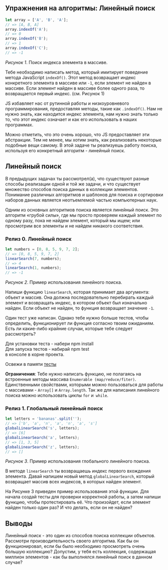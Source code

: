 ## Упражнения на алгоритмы: Линейный поиск

```javascript
let array = ['A', 'B', 'A'];
// => [A, B, A]
array.indexOf('A');
// => 0
array.indexOf('B');
// => 1
array.indexOf('C');
// => -1
```
*Рисунок 1*. Поиск индекса элемента в массиве.

Тебе необходимо написать метод, который имитирует поведение метода JavaScript `indexOf()`. Этот метод возвращает индекс конкретного элемента в массиве или `-1`, если элемент не найден в массиве. Если элемент найден в массиве более одного раза, то возвращается первый индекс. (см. Рисунок 1)

JS избавляет нас от рутинной работы и низкоуровневого программирования, предоставляя методы, такие как `.indexOf()`. Нам не нужно знать, как находится индекс элемента, нам нужно знать только то, что этот индекс означает и как его использовать в наших программах.

Можно отметить, что это очень хорошо, что JS предоставляет эти абстракции. Тем не менее, мы хотим знать, как реализовать некоторые подобные вещи самому. В этой задаче ты реализуешь работу поиска, используя его конкретный алгоритм - линейный поиск.

## Линейный поиск

В предыдущих задачах ты рассмотрел(а), что существуют разные способы реализации одной и той же задачи, и что существует множество способов поиска данных в коллекции элементов. Понимание различных алгоритмов и шаблонов для поиска и сортировки наборов данных является неотъемлемой частью компьютерных наук.

Одним из основных алгоритмов поиска является линейный поиск. Это алгоритм «грубой силы», где мы просто проверяем каждый элемент по одному разу, пока не найдем элемент, который мы ищем; или просмотрим все элементы и не найдем никакого соответствия.

### Релиз 0. Линейный поиск

```javascript
let numbers = [0, 8, 5, 9, 7, 2];
// => [0, 8, 5, 9, 7, 2]
linearSearch(7, numbers);
// => 4
linearSearch(1, numbers);
// => -1
```
*Рисунок 2*. Пример использования линейного поиска.

Напиши функцию `linearSearch`, которая принимает два аргумента: объект и массив. Она должна последовательно перебирать каждый элемент и возвращать индекс, в котором объект был изначально найден. Если объект не найден, то функция возвращает значение `-1`.

Один тест уже написан. Однако тебе нужно больше тестов, чтобы определить, функционирует ли функция согласно твоим ожиданиям. Есть ли какие-либо крайние случаи, которые тебе следует рассмотреть?

Для установки теста - набери npm install  
Для запуска тестов - набирай npm test  
в консоле в корне проекта.

Освежи в памяти [тесты](https://github.com/Elbrus-Bootcamp/manuals/blob/master/jasmine.md)

**Ограничения**: Тебе нужно написать функцию, не полагаясь на встроенные методы массива `Enumerable (map/reduce/fiter)`. Единственными свойствами, которыми можно пользоваться для работы с массивами - `Array[]` и `Array.length`. Так же для написания линейного поиска можно использовать циклы `for` и` while`.

### Релиз 1. Глобальный линейный поиск

```javascript
let letters = 'bananas'.split('');
// => ['b', 'a', 'n', 'a', 'n', 'a', 's']
globalLinearSearch('s', letters);
// => [6]
globalLinearSearch('a', letters);
// => [1, 3, 5]
globalLinearSearch('z', letters);
// => []
```
*Рисунок 3*. Пример использования глобального линейного поиска.

В методе `linearSearch` ты возвращаешь индекс первого вхождения элемента. Давай напишем новый метод `globalLinearSearch`, который возвращает массив всех индексов, в которых найден элемент.

На Рисунке 3 приведен пример использования этой функции. Для начала создай тесты для проверки корректной работы, а затем напиши функцию, чтобы протестировать её. Что произойдет, если элемент найден только один раз? И что делать, если он не найден?

## Выводы

Линейный поиск - это один из способов поиска коллекции объектов. Рассмотри производительность своего алгоритма. Как бы он функционировал, если бы было необходимо просмотреть очень большую коллекцию? Допустим, у тебя есть коллекция, содержащая миллион элементов - как бы выполнялся линейный поиск в данном случае?

[wikipedia linear search]: http://en.wikipedia.org/wiki/Linear_search
